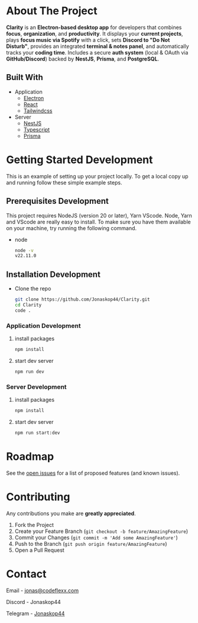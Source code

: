 # About The Project

**Clarity** is an **Electron-based desktop app** for developers that combines **focus**, **organization**, and **productivity**. It displays your **current projects**, plays **focus music via Spotify** with a click, sets **Discord to "Do Not Disturb"**, provides an integrated **terminal & notes panel**, and automatically tracks your **coding time**.
Includes a secure **auth system** (local & OAuth via **GitHub/Discord**) backed by **NestJS**, **Prisma**, and **PostgreSQL**.

## Built With

- Application
  - [Electron](https://www.electronjs.org/)
  - [React](https://react.dev/)
  - [Tailwindcss](https://www.npmjs.com/package/tailwindcss)
- Server
  - [NestJS](https://nestjs.com/)
  - [Typescript](https://www.npmjs.com/package/typescript)
  - [Prisma](https://www.npmjs.com/package/prisma)

<!-- GETTING STARTED DEVELOPMENT  -->

# Getting Started Development

This is an example of setting up your project locally.
To get a local copy up and running follow these simple example steps.

## Prerequisites Development

This project requires NodeJS (version 20 or later), Yarn VScode. Node, Yarn and VScode are really easy to install. To make sure you have them available on your machine, try running the following command.

- node

  ```sh
  node -v
  v22.11.0
  ```

## Installation Development

- Clone the repo

  ```sh
  git clone https://github.com/Jonaskop44/Clarity.git
  cd Clarity
  code .
  ```

### Application Development

1. install packages

   ```sh
   npm install
   ```

2. start dev server

   ```sh
   npm run dev
   ```

### Server Development

1. install packages

   ```sh
   npm install
   ```

2. start dev server

   ```sh
   npm run start:dev
   ```

<!-- ROADMAP -->

# Roadmap

See the [open issues](https://github.com/Jonaskop44/Clarity/issues) for a list of proposed features (and known issues).

<!-- CONTRIBUTING -->

# Contributing

Any contributions you make are **greatly appreciated**.

1. Fork the Project
2. Create your Feature Branch (`git checkout -b feature/AmazingFeature`)
3. Commit your Changes (`git commit -m 'Add some AmazingFeature'`)
4. Push to the Branch (`git push origin feature/AmazingFeature`)
5. Open a Pull Request

<!-- CONTACT -->

# Contact

Email - jonas@codeflexx.com

Discord - Jonaskop44

Telegram - [Jonaskop44](https://t.me/Jonaskop44)
